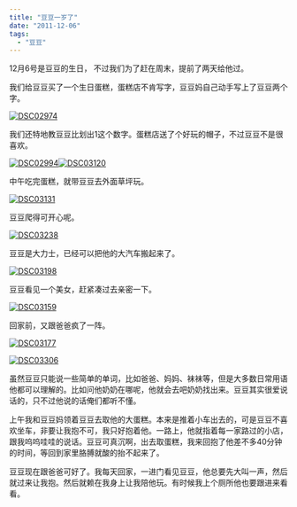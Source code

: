 ```yaml
---
title: "豆豆一岁了"
date: "2011-12-06"
tags: 
  - "豆豆"
---
```


12月6号是豆豆的生日， 不过我们为了赶在周末，提前了两天给他过。

我们给豆豆买了一个生日蛋糕，蛋糕店不肯写字，豆豆妈自己动手写上了豆豆两个字。

[![DSC02974](images/dsc02974_thumb.jpg "DSC02974")](http://ruanqizhen.wordpress.com/wp-content/uploads/2011/12/dsc02974.jpg)

我们还特地教豆豆比划出1这个数字。蛋糕店送了个好玩的帽子，不过豆豆不是很喜欢。

[![DSC02994](images/dsc02994_thumb.jpg "DSC02994")](http://ruanqizhen.wordpress.com/wp-content/uploads/2011/12/dsc02994.jpg)[![DSC03120](images/dsc03120_thumb.jpg "DSC03120")](http://ruanqizhen.wordpress.com/wp-content/uploads/2011/12/dsc03120.jpg)

中午吃完蛋糕，就带豆豆去外面草坪玩。

[![DSC03131](images/dsc03131_thumb.jpg "DSC03131")](http://ruanqizhen.wordpress.com/wp-content/uploads/2011/12/dsc03131.jpg)

豆豆爬得可开心呢。

[![DSC03238](images/dsc03238_thumb.jpg "DSC03238")](http://ruanqizhen.wordpress.com/wp-content/uploads/2011/12/dsc03238.jpg)

豆豆是大力士，已经可以把他的大汽车搬起来了。

[![DSC03198](images/dsc03198_thumb.jpg "DSC03198")](http://ruanqizhen.wordpress.com/wp-content/uploads/2011/12/dsc03198.jpg)

豆豆看见一个美女，赶紧凑过去亲密一下。

[![DSC03159](images/dsc03159_thumb.jpg "DSC03159")](http://ruanqizhen.wordpress.com/wp-content/uploads/2011/12/dsc03159.jpg)

回家前，又跟爸爸疯了一阵。

[![DSC03177](images/dsc03177_thumb.jpg "DSC03177")](http://ruanqizhen.wordpress.com/wp-content/uploads/2011/12/dsc03177.jpg)

[![DSC03306](images/dsc03306_thumb.jpg "DSC03306")](http://ruanqizhen.wordpress.com/wp-content/uploads/2011/12/dsc03306.jpg)

虽然豆豆只能说一些简单的单词，比如爸爸、妈妈、袜袜等，但是大多数日常用语他都可以理解的。比如问他奶奶在哪呢，他就会去吧奶奶找出来。豆豆其实很爱说话的，只不过他说的话俺们都听不懂。

上午我和豆豆妈领着豆豆去取他的大蛋糕。本来是推着小车出去的，可是豆豆不喜欢坐车，非要让我抱不可，我只好抱着他。一路上，他就指着每一家路过的小店，跟我呜呜哇哇的说话。豆豆可真沉啊，出去取蛋糕，我来回抱了他差不多40分钟的时间，等回到家里胳膊就酸的抬不起来了。

豆豆现在跟爸爸可好了。我每天回家，一进门看见豆豆，他总要先大叫一声，然后就过来让我抱。然后就赖在我身上让我陪他玩。有时候我上个厕所他也要跟进来看看。
